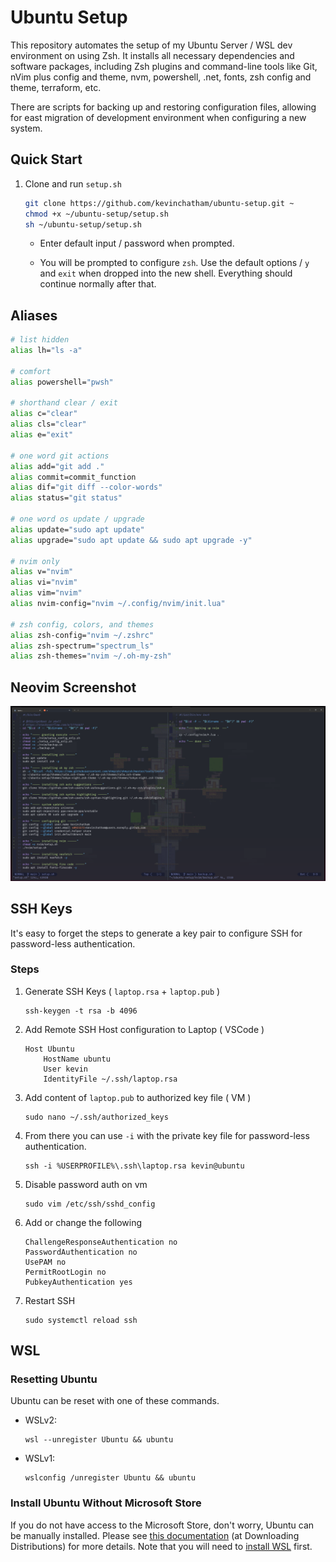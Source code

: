 # Ubuntu Setup 

This repository automates the setup of my Ubuntu Server / WSL dev environment on using Zsh. It installs all necessary dependencies and software packages, including Zsh plugins and command-line tools like Git, nVim plus config and theme, nvm, powershell, .net, fonts, zsh config and theme, terraform, etc. 

There are scripts for backing up and restoring configuration files, allowing for east migration of development environment when configuring a new system.

## Quick Start

1. Clone and run `setup.sh`

    ```bash
    git clone https://github.com/kevinchatham/ubuntu-setup.git ~
    chmod +x ~/ubuntu-setup/setup.sh
    sh ~/ubuntu-setup/setup.sh
    ```

    - Enter default input / password when prompted.

    - You will be prompted to configure `zsh`. Use the default options / `y` and `exit` when dropped into the new shell. Everything should continue normally after that.

## Aliases

```bash
# list hidden
alias lh="ls -a"

# comfort
alias powershell="pwsh"

# shorthand clear / exit
alias c="clear"
alias cls="clear"
alias e="exit"

# one word git actions
alias add="git add ."
alias commit=commit_function
alias dif="git diff --color-words"
alias status="git status"

# one word os update / upgrade
alias update="sudo apt update"
alias upgrade="sudo apt update && sudo apt upgrade -y"

# nvim only
alias v="nvim"
alias vi="nvim"
alias vim="nvim"
alias nvim-config="nvim ~/.config/nvim/init.lua"

# zsh config, colors, and themes
alias zsh-config="nvim ~/.zshrc"
alias zsh-spectrum="spectrum_ls"
alias zsh-themes="nvim ~/.oh-my-zsh"
```

## Neovim Screenshot

![screenshot_nvim](images/nvim.png)

## SSH Keys

It's easy to forget the steps to generate a key pair to configure SSH for password-less authentication.

### Steps

1. Generate SSH Keys ( `laptop.rsa` + `laptop.pub` )

    ```
    ssh-keygen -t rsa -b 4096
    ```

1. Add Remote SSH Host configuration to Laptop ( VSCode )

    ```
    Host Ubuntu
        HostName ubuntu
        User kevin
        IdentityFile ~/.ssh/laptop.rsa
    ```

1. Add content of `laptop.pub` to authorized key file ( VM )

    ```
    sudo nano ~/.ssh/authorized_keys
    ```

1. From there you can use `-i` with the private key file for password-less authentication.

    ```
    ssh -i %USERPROFILE%\.ssh\laptop.rsa kevin@ubuntu
    ```

1. Disable password auth on vm

    ```
    sudo vim /etc/ssh/sshd_config
    ```

1. Add or change the following

    ```
    ChallengeResponseAuthentication no
    PasswordAuthentication no
    UsePAM no
    PermitRootLogin no
    PubkeyAuthentication yes
    ```

1. Restart SSH

    ```
    sudo systemctl reload ssh
    ```

## WSL

### Resetting Ubuntu

Ubuntu can be reset with one of these commands.

- WSLv2:

    ```batch
    wsl --unregister Ubuntu && ubuntu
    ```

- WSLv1:

    ```batch
    wslconfig /unregister Ubuntu && ubuntu
    ```

### Install Ubuntu Without Microsoft Store

If you do not have access to the Microsoft Store, don't worry, Ubuntu can be manually installed. Please see [this documentation](https://docs.microsoft.com/en-us/windows/wsl/install-manual) (at Downloading Distributions) for more details. Note that you will need to [install WSL](https://docs.microsoft.com/en-us/windows/wsl/install) first.
